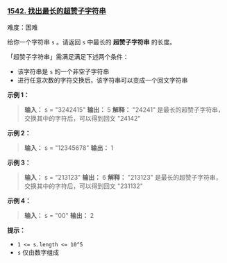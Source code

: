 ### [1542\. 找出最长的超赞子字符串](https://leetcode.cn/problems/find-longest-awesome-substring/)

难度：困难

给你一个字符串 `s` 。请返回 `s` 中最长的 **超赞子字符串** 的长度。

「超赞子字符串」需满足满足下述两个条件：

- 该字符串是 `s` 的一个非空子字符串
- 进行任意次数的字符交换后，该字符串可以变成一个回文字符串

**示例 1：**

> **输入：** s = "3242415"
> **输出：** 5
> **解释：** "24241" 是最长的超赞子字符串，交换其中的字符后，可以得到回文 "24142"

**示例 2：**

> **输入：** s = "12345678"
> **输出：** 1

**示例 3：**

> **输入：** s = "213123"
> **输出：** 6
> **解释：** "213123" 是最长的超赞子字符串，交换其中的字符后，可以得到回文 "231132"

**示例 4：**

> **输入：** s = "00"
> **输出：** 2

**提示：**

- `1 <= s.length <= 10^5`
- `s` 仅由数字组成
